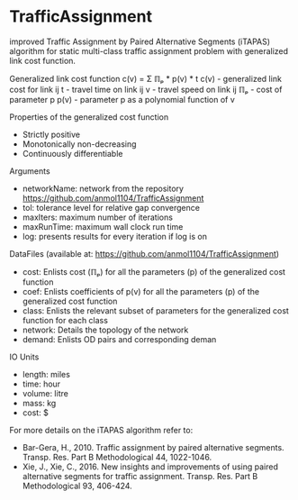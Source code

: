 # TrafficAssignment
improved Traffic Assignment by Paired Alternative Segments (iTAPAS) algorithm for static multi-class traffic assignment problem with generalized link cost function.

Generalized link cost function
    c(v) = Σ ℿₚ * p(v) * t
        c(v) - generalized link cost for link ij
        t    - travel time on link ij
        v    - travel speed on link ij
        ℿₚ   - cost of parameter p
        p(v) - parameter p as a polynomial function of v

Properties of the generalized cost function
  -   Strictly positive
  -   Monotonically non-decreasing
  -   Continuously differentiable

Arguments
  -   networkName: network from the repository https://github.com/anmol1104/TrafficAssignment
  -   tol: tolerance level for relative gap convergence
  -   maxIters: maximum number of iterations
  -   maxRunTime: maximum wall clock run time
  -   log: presents results for every iteration if log is on

DataFiles (available at: https://github.com/anmol1104/TrafficAssignment)
  -   cost: Enlists cost (ℿₚ) for all the parameters (p) of the generalized cost function
  -   coef: Enlists coefficients of p(v) for all the parameters (p) of the generalized cost function
  -   class: Enlists the relevant subset of parameters for the generalized cost function for each class
  -   network: Details the topology of the network
  -   demand: Enlists OD pairs and corresponding deman

IO Units
  -   length: miles
  -   time: hour
  -   volume: litre
  -   mass: kg
  -   cost: $

For more details on the iTAPAS algorithm refer to:
  - Bar-Gera, H., 2010. Traffic assignment by paired alternative segments. Transp. Res. Part B Methodological 44, 1022-1046.
  - Xie, J., Xie, C., 2016. New insights and improvements of using paired alternative segments for traffic assignment. Transp. Res. Part B Methodological 93, 406-424.
